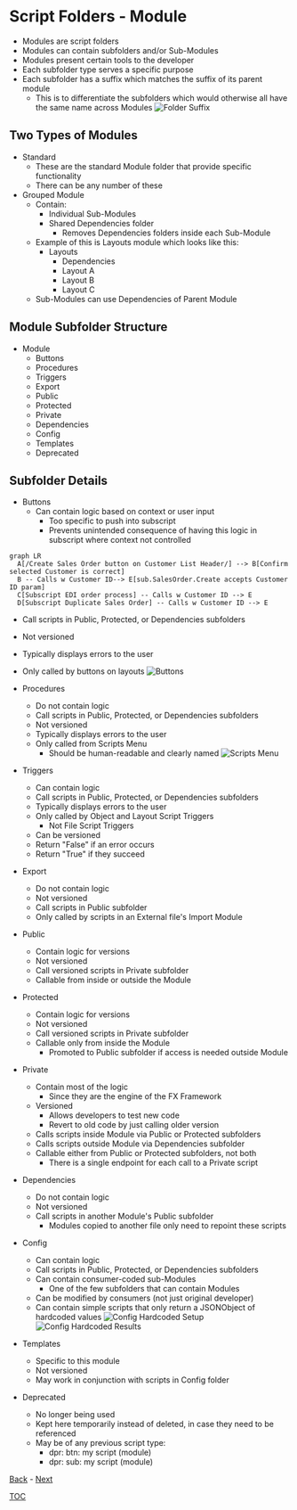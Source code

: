 # Script Folders - Module
- Modules are script folders
- Modules can contain subfolders and/or Sub-Modules
- Modules present certain tools to the developer
- Each subfolder type serves a specific purpose
- Each subfolder has a suffix which matches the suffix of its parent module
  - This is to differentiate the subfolders which would otherwise all have the same name across Modules
![Folder Suffix](Screenshot_FolderSuffix.png)

## Two Types of Modules
- Standard
  - These are the standard Module folder that provide specific functionality
  - There can be any number of these
- Grouped Module
  - Contain:
    - Individual Sub-Modules
    - Shared Dependencies folder
      - Removes Dependencies folders inside each Sub-Module
  - Example of this is Layouts module which looks like this:
    - Layouts
      - Dependencies
      - Layout A
      - Layout B
      - Layout C
  - Sub-Modules can use Dependencies of Parent Module

## Module Subfolder Structure

- Module
  - Buttons
  - Procedures
  - Triggers
  - Export
  - Public
  - Protected
  - Private
  - Dependencies
  - Config
  - Templates
  - Deprecated 

## Subfolder Details

- Buttons
  - Can contain logic based on context or user input
    - Too specific to push into subscript
    - Prevents unintended consequence of having this logic in subscript where context not controlled

```mermaid
graph LR
  A[/Create Sales Order button on Customer List Header/] --> B[Confirm selected Customer is correct] 
  B -- Calls w Customer ID--> E[sub.SalesOrder.Create accepts Customer ID param] 
  C[Subscript EDI order process] -- Calls w Customer ID --> E
  D[Subscript Duplicate Sales Order] -- Calls w Customer ID --> E
```

  - Call scripts in Public, Protected, or Dependencies subfolders
  - Not versioned
  - Typically displays errors to the user
  - Only called by buttons on layouts
    ![Buttons](Screenshot_Buttons.png)

- Procedures
  - Do not contain logic
  - Call scripts in Public, Protected, or Dependencies subfolders
  - Not versioned
  - Typically displays errors to the user
  - Only called from Scripts Menu
    - Should be human-readable and clearly named 
    ![Scripts Menu](Screenshot_Procedures.png)

- Triggers
  - Can contain logic
  - Call scripts in Public, Protected, or Dependencies subfolders
  - Typically displays errors to the user
  - Only called by Object and Layout Script Triggers
    - Not File Script Triggers 
  - Can be versioned
  - Return "False" if an error occurs
  - Return "True" if they succeed

- Export
  - Do not contain logic
  - Not versioned
  - Call scripts in Public subfolder
  - Only called by scripts in an External file's Import Module

- Public
  - Contain logic for versions
  - Not versioned
  - Call versioned scripts in Private subfolder
  - Callable from inside or outside the Module

- Protected
  - Contain logic for versions
  - Not versioned
  - Call versioned scripts in Private subfolder
  - Callable only from inside the Module
    - Promoted to Public subfolder if access is needed outside Module

- Private
  - Contain most of the logic
    - Since they are the engine of the FX Framework 
  - Versioned
    - Allows developers to test new code
    - Revert to old code by just calling older version
  - Calls scripts inside Module via Public or Protected subfolders
  - Calls scripts outside Module via Dependencies subfolder 
  - Callable either from Public or Protected subfolders, not both
    - There is a single endpoint for each call to a Private script

- Dependencies
  - Do not contain logic
  - Not versioned
  - Call scripts in another Module's Public subfolder
    - Modules copied to another file only need to repoint these scripts

- Config
  - Can contain logic
  - Call scripts in Public, Protected, or Dependencies subfolders
  - Can contain consumer-coded sub-Modules
    - One of the few subfolders that can contain Modules
  - Can be modified by consumers (not just original developer)
  - Can contain simple scripts that only return a JSONObject of hardcoded values
  ![Config Hardcoded Setup](Screenshot_Config1.png)
  ![Config Hardcoded Results](Screenshot_Config2.png)


- Templates
  - Specific to this module
  - Not versioned
  - May work in conjunction with scripts in Config folder

- Deprecated
  - No longer being used 
  - Kept here temporarily instead of deleted, in case they need to be referenced
  - May be of any previous script type:
    - dpr: btn: my script (module)
    - dpr: sub: my script (module) 

[Back](Script_Folders_Non_Module.md) - [Next](Script_Naming.md)

[TOC](TOC.md)
